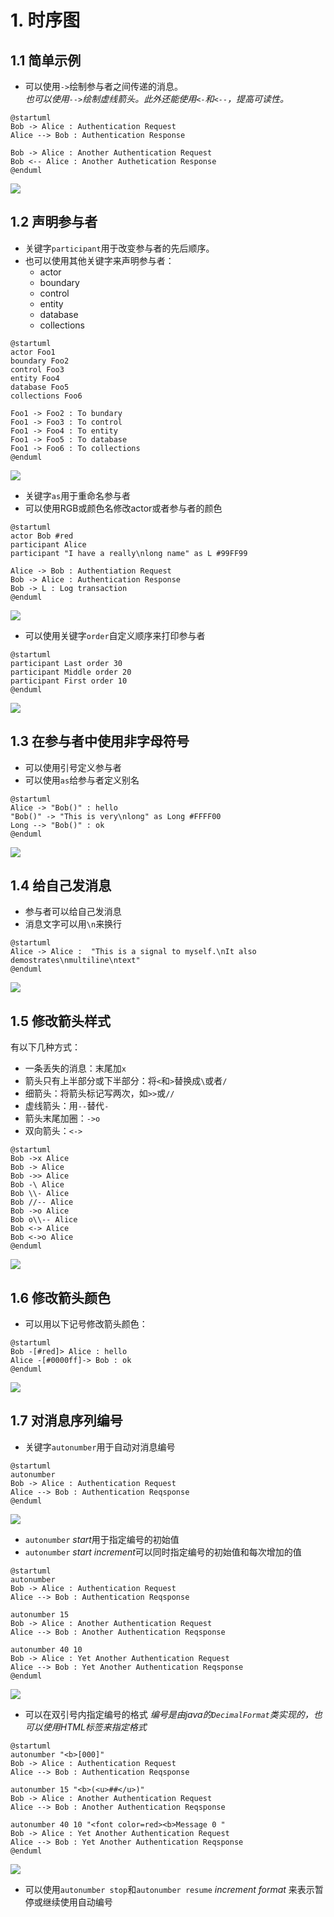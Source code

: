# 1. 时序图

## 1.1 简单示例

-  可以使用`->`绘制参与者之间传递的消息。    
*也可以使用`-->`绘制虚线箭头。此外还能使用`<-`和`<--`，提高可读性。*
```
@startuml
Bob -> Alice : Authentication Request
Alice --> Bob : Authentication Response

Bob -> Alice : Another Authentication Request
Bob <-- Alice : Another Authetication Response
@enduml
```

![](http://www.plantuml.com/plantuml/png/SyfFKj2rKt3CoKnELR1IS2mjoKZDAybCJYp9pCzJ24ejB4qjBk62IEi25GBLOrDMN92VLvpAnOLkN5u-K64H3cF1gcrqTR4hnp0T0000)

## 1.2 声明参与者

- 关键字`participant`用于改变参与者的先后顺序。
- 也可以使用其他关键字来声明参与者：
  - actor
  - boundary
  - control
  - entity
  - database
  - collections

```
@startuml
actor Foo1
boundary Foo2
control Foo3
entity Foo4
database Foo5
collections Foo6

Foo1 -> Foo2 : To bundary
Foo1 -> Foo3 : To control
Foo1 -> Foo4 : To entity
Foo1 -> Foo5 : To database
Foo1 -> Foo6 : To collections
@enduml
```

![](http://www.plantuml.com/plantuml/png/JSwz3G8n3CNntbDu0GhkumeAIYPW0IUNugJ8JygPWksHCKWk__b9Vf5g6Fm0hbJmqbt6sskY2hM1xZ5JKpli2mljObBaR5uhLVJUgXtGqnys8h_5bxlNn3T-WalSpJA7_4QoB26nc64D-CzdseBINpu0)

- 关键字`as`用于重命名参与者
- 可以使用RGB或颜色名修改actor或者参与者的颜色

```
@startuml
actor Bob #red
participant Alice
participant "I have a really\nlong name" as L #99FF99

Alice -> Bob : Authentiation Request
Bob -> Alice : Authentication Response
Bob -> L : Log transaction
@enduml
```

![](http://www.plantuml.com/plantuml/png/LSon2i9040JG_hvYI6e_u2p4M0I4LDOswxaa1vUzUBiH_7kJG43RcJTpLgDYyvWS1Si5b_n0NVZf9YeMGvn834sAWV-Iweg1tWn2OKhfSvUKfOVGo1L8qQ7slcszTsuRut3QhezePXjOB9B5BBZnQsOrjtGhsUmF2hlIAOlophg5TBc75HAbi9el)

- 可以使用关键字`order`自定义顺序来打印参与者

```
@startuml
participant Last order 30
participant Middle order 20
participant First order 10
@enduml
```

![](http://www.plantuml.com/plantuml/png/AqWiAibCpYn8p2jHy4aiBb78Bqf9BL8mDk12bl7DJ4d9IONA6Q7AkMKMmRKP6W00)

## 1.3 在参与者中使用非字母符号

-  可以使用引号定义参与者
-  可以使用`as`给参与者定义别名

```
@startuml
Alice -> "Bob()" : hello
"Bob()" -> "This is very\nlong" as Long #FFFF00
Long --> "Bob()" : ok
@enduml
```

![](http://www.plantuml.com/plantuml/png/SoWkIImgAStDuNBCoKnELT2rKr1ooa_Iq5HIi5B8ICt9oUU2yi5I8HcPnGf0L9PQL1cJbvEVbwwaa5Yiu0DaA2Yx0O610HUOeujYK7usbqDgNWhG6W00)

## 1.4 给自己发消息

- 参与者可以给自己发消息
- 消息文字可以用`\n`来换行

```
@startuml
Alice -> Alice :  "This is a signal to myself.\nIt also demostrates\nmultiline\ntext"
@enduml
```

![](http://www.plantuml.com/plantuml/png/9Son2i9G38NXlKznwAuFu21rT7UyIx1H0qakDAUWR--5mZ_yqxSKPUCUFjtSdehJ5STSWFdniS98KFPESR0ZVgN-EhUy4-BLiMhquYRKQXcxqznIMrA_dAT5Sntw7m00)

## 1.5 修改箭头样式
有以下几种方式：
 - 一条丢失的消息：末尾加`x`
 - 箭头只有上半部分或下半部分：将`<`和`>`替换成`\`或者`/`
 - 细箭头：将箭头标记写两次，如`>>`或`//`
 - 虚线箭头：用`--`替代`-`
 - 箭头末尾加圈：`->o`
 - 双向箭头：`<->`

 ```
 @startuml
 Bob ->x Alice
 Bob -> Alice
 Bob ->> Alice
 Bob -\ Alice
 Bob \\- Alice
 Bob //-- Alice
 Bob ->o Alice
 Bob o\\-- Alice
 Bob <-> Alice
 Bob <->o Alice
 @enduml
 ```

 ![](http://www.plantuml.com/plantuml/png/Kt3AJrBGjQjGSCp9J4xbWd9HUQZS66HUJ8mkCbTVNrSNLMy-CZS_9WPLtWRLAXiazGwfUIcbkJa0)

 ## 1.6 修改箭头颜色
- 可以用以下记号修改箭头颜色：

```
@startuml
Bob -[#red]> Alice : hello
Alice -[#0000ff]-> Bob : ok
@enduml
```

![](http://www.plantuml.com/plantuml/png/SoWkIImgAStDuNBAJrBGZLOkIas9jLDmpCbCJbMmKiX8pSd9vmBpG986G92M5gjhfm1K3PJEp-PoICrB0Me70000)

## 1.7 对消息序列编号
- 关键字`autonumber`用于自动对消息编号

```
@startuml
autonumber
Bob -> Alice : Authentication Request
Alice --> Bob : Authentication Reqsponse
@enduml
```

![](http://www.plantuml.com/plantuml/png/SoWkIImgAStDuKeiBSdFAyrDIYtYSifFKj2rKt3CoKnELR1IS2mjoKZDAybCJYp9pCzJ24ejB4qjBk62IEi25GBLOrLMN92VLvpAvP2QbmAq0G00)

- `autonumber` *start*用于指定编号的初始值
- `autonumber` *start* *increment*可以同时指定编号的初始值和每次增加的值

```
@startuml
autonumber
Bob -> Alice : Authentication Request
Alice --> Bob : Authentication Reqsponse

autonumber 15
Bob -> Alice : Another Authentication Request
Alice --> Bob : Another Authentication Reqsponse

autonumber 40 10
Bob -> Alice : Yet Another Authentication Request
Alice --> Bob : Yet Another Authentication Reqsponse
@enduml
```

![](http://www.plantuml.com/plantuml/png/SoWkIImgAStDuKeiBSdFAyrDIYtYSifFKj2rKt3CoKnELR1IS2mjoKZDAybCJYp9pCzJ24ejB4qjBk62IEi25GBLOrLMN92VLvpAXMIqWg4fXkbv-K1zHKJRWb1Es3OJ0mL30tGB8rDBIB8KeeMmnGwfUId0W0G0)

- 可以在双引号内指定编号的格式
*编号是由java的`DecimalFormat`类实现的，也可以使用HTML标签来指定格式*

```
@startuml
autonumber "<b>[000]"
Bob -> Alice : Authentication Request
Alice --> Bob : Authentication Reqsponse

autonumber 15 "<b>(<u>##</u>)"
Bob -> Alice : Another Authentication Request
Alice --> Bob : Another Authentication Reqsponse

autonumber 40 10 "<font color=red><b>Message 0 "
Bob -> Alice : Yet Another Authentication Request
Alice --> Bob : Yet Another Authentication Reqsponse
@enduml
```

![](http://www.plantuml.com/plantuml/png/bOun2y9034Rt-nMXNNGeNa4NgGTrTt4JSMXhr8DwqRla_nli8bImpddvtck4ASYznGXPrRgZjVQKcIsrK3YeUzyXhA4Mlc5WtpNiAS0UduA9pN0k55J-AvOU518Qys4fLs_Hh1ANvzL2t7oi2wH3SR9smAVfbnPAgmKN2WmTzHGt4SzEYtQOKdD5i30AEY3_6wKlFyDU)

- 可以使用`autonumber stop`和`autonumber resume` *increment* *format* 来表示暂停或继续使用自动编号
